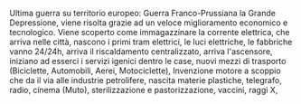 Ultima guerra su territorio europeo: Guerra Franco-Prussiana
la Grande Depressione, viene risolta grazie ad un veloce miglioramento economico e tecnologico.
Viene scoperto come immagazzinare la corrente elettrica, che arriva nelle città, nascono i primi tram elettrici, le luci elettriche, le fabbriche vanno 24/24h, arriva il riscaldamento centralizzato, arriva l'ascensore, iniziano ad esserci i servizi igenici dentro le case, nuovi mezzi di trasporto (Biciclette, Automobili, Aerei, Motociclette), Invenzione motore a scoppio che da il via alle industrie petrolifere, nascita materie plastiche, telegrafo, radio, cinema (Muto), sterilizzazione e pastorizzazione, vaccini, raggi X, 
